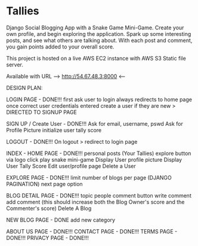 # Tallies
Django Social Blogging App with a Snake Game Mini-Game.
Create your own profile, and begin exploring the application. Spark up some interesting posts, and see what others are talking about. 
With each post and comment, you gain points added to your overall score.

This project is hosted on a live AWS EC2 instance with AWS S3 Static file server.

Available with URL --> http://54.67.48.3:8000 <--






DESIGN PLAN:

 LOGIN PAGE - DONE!!!
    first ask user to login always
    redirects to home page once correct user credentials entered
    create a user if they are new > DIRECTED TO SIGNUP PAGE

SIGN UP / Create User - DONE!!!
    Ask for email, username, pswd
    Ask for Profile Picture
    initialize user tally score

LOGOUT - DONE!!!
    On logout > redirect to login page

INDEX - HOME PAGE - DONE!!!
    personal posts (Your Tallies)
    explore button via logo click
    play snake mini-game
    Display User profile picture
    Display User Tally Score
    Edit user/profile page
    Delete a User

EXPLORE PAGE - DONE!!!
    limit number of blogs per page (DJANGO PAGINATION)
    next page option

BLOG DETAIL PAGE - DONE!!!
    topic
    people
    comment button
    write comment
    add comment (this should increase both the Blog Owner's score and the Commenter's score)
    Delete A Blog

NEW BLOG PAGE - DONE
    add new category

ABOUT US PAGE - DONE!!!
CONTACT PAGE - DONE!!!
TERMS PAGE - DONE!!!
PRIVACY PAGE - DONE!!!
